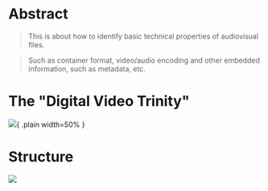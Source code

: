 <!-- -->

# Abstract

> This is about how to identify basic technical properties of audiovisual
> files.  

> Such as container format, video/audio encoding and other embedded
> information, such as metadata, etc.


# The "Digital Video Trinity"

![](../../../images/tech-video/trinity/video_trinity2.png){ .plain width=50% }


# Structure

![](../../../images/tech-video/trinity/pb-video_container_mockup.jpg)


